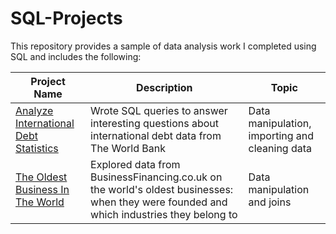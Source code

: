 # SQL-Projects

This repository provides a sample of data analysis work I completed using SQL and includes the following:

| Project Name                                                                                              | Description                                                                                                    | Topic                                             |
|----------------------------------------------------------------------------------------------------------|----------------------------------------------------------------------------------------------------------------|---------------------------------------------------|
| [Analyze International Debt Statistics](https://github.com/yosbenj/SQL-Projects/tree/main/Analyze_International_Debt_Statistics) | Wrote SQL queries to answer interesting questions about international debt data from The World Bank          | Data manipulation, importing and cleaning data   |
| [The Oldest Business In The World](https://github.com/yosbenj/SQL-Projects/tree/main/Oldest_Business_In_The_World)         | Explored data from BusinessFinancing.co.uk on the world's oldest businesses: when they were founded and which industries they belong to | Data manipulation and joins                     |

